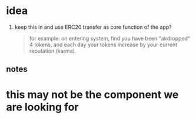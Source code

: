 # idea

1. keep this in and use ERC20 transfer as core function of the app?
   > for example:
   > on entering system, find you have been "airdropped" 4 tokens, and each day your tokens increase by your current reputation (karma).

## notes

# this may not be the component we are looking for

